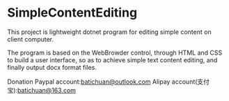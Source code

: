 # SimpleContentEditing

This project is lightweight dotnet program for editing simple content on client computer.

The program is based on the WebBrowder control, through HTML and CSS to build a user interface, so as to achieve simple text content editing, and finally output docx format files.


Donation
Paypal account:batichuan@outlook.com
Alipay account(支付宝):batichuan@163.com
